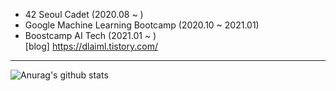 * 42 Seoul Cadet (2020.08 ~ )
* Google Machine Learning Bootcamp (2020.10 ~ 2021.01)<br>
* Boostcamp AI Tech (2021.01 ~ )<br>
[blog] https://dlaiml.tistory.com/
***
![Anurag's github stats](https://github-readme-stats.vercel.app/api?username=hectic97&theme=dark&show_icons=true&count_private=true)<br>
